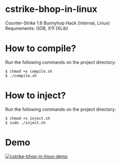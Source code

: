 # cstrike-bhop-in-linux
Counter-Strike 1.6 Bunnyhop Hack (internal, Linux)  
Requirements: GDB, X11 (XLib)  

# How to compile?

Run the following commands on the project directory:  
```
$ chmod +x compile.sh
$ ./compile.sh
```

# How to inject?
Run the following commands on the project directory:  
```
$ chmod +x inject.sh
$ sudo ./inject.sh
```
# Demo
[![cstrike-bhop-in-linux-demo](https://img.youtube.com/vi/vudablo8tqo/0.jpg)](https://www.youtube.com/watch?v=vudablo8tqo)
